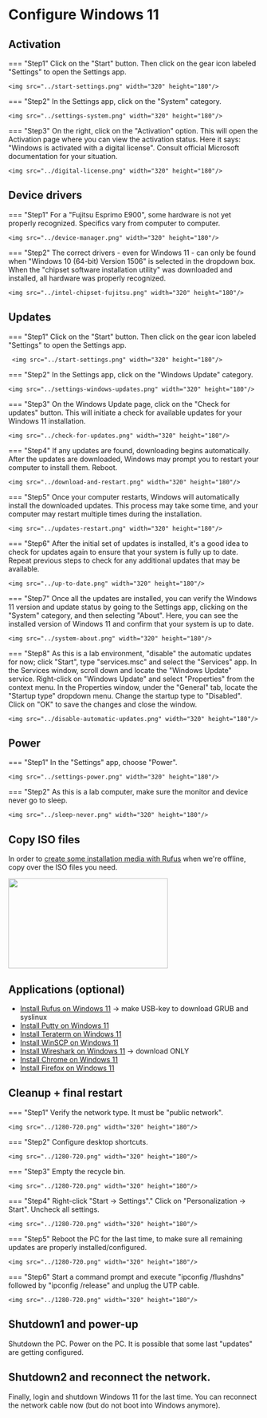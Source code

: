 # Configure Windows 11

## Activation
=== "Step1"
    Click on the "Start" button. Then click on the gear icon labeled "Settings" to open the Settings app.

    <img src="../start-settings.png" width="320" height="180"/>

=== "Step2"
    In the Settings app, click on the "System" category.

    <img src="../settings-system.png" width="320" height="180"/>

=== "Step3"
    On the right, click on the "Activation" option. This will open the Activation page where you can view the activation status. Here it says: "Windows is activated with a digital license". Consult official Microsoft documentation for your situation.

    <img src="../digital-license.png" width="320" height="180"/>

## Device drivers
=== "Step1"
    For a "Fujitsu Esprimo E900", some hardware is not yet properly recognized. Specifics vary from computer to computer.

    <img src="../device-manager.png" width="320" height="180"/>

=== "Step2"
    The correct drivers - even for Windows 11 - can only be found when "Windows 10 (64-bit) Version 1506" is selected in the dropdown box. When the "chipset software installation utility" was downloaded and installed, all hardware was properly recognized.

    <img src="../intel-chipset-fujitsu.png" width="320" height="180"/>

## Updates
=== "Step1"
    Click on the "Start" button. Then click on the gear icon labeled "Settings" to open the Settings app.

     <img src="../start-settings.png" width="320" height="180"/>

=== "Step2"
    In the Settings app, click on the "Windows Update" category.

    <img src="../settings-windows-updates.png" width="320" height="180"/>

=== "Step3"
    On the Windows Update page, click on the "Check for updates" button. This will initiate a check for available updates for your Windows 11 installation.

    <img src="../check-for-updates.png" width="320" height="180"/>

=== "Step4"
    If any updates are found, downloading begins automatically. After the updates are downloaded, Windows may prompt you to restart your computer to install them. Reboot.

    <img src="../download-and-restart.png" width="320" height="180"/>

=== "Step5"
    Once your computer restarts, Windows will automatically install the downloaded updates. This process may take some time, and your computer may restart multiple times during the installation.

    <img src="../updates-restart.png" width="320" height="180"/>

=== "Step6"
    After the initial set of updates is installed, it's a good idea to check for updates again to ensure that your system is fully up to date. Repeat previous steps to check for any additional updates that may be available.

    <img src="../up-to-date.png" width="320" height="180"/>

=== "Step7"
    Once all the updates are installed, you can verify the Windows 11 version and update status by going to the Settings app, clicking on the "System" category, and then selecting "About". Here, you can see the installed version of Windows 11 and confirm that your system is up to date.

    <img src="../system-about.png" width="320" height="180"/>

=== "Step8"
    As this is a lab environment, "disable" the automatic updates for now; click "Start", type "services.msc" and select the "Services" app. In the Services window, scroll down and locate the "Windows Update" service. Right-click on "Windows Update" and select "Properties" from the context menu. In the Properties window, under the "General" tab, locate the "Startup type" dropdown menu. Change the startup type to "Disabled". Click on "OK" to save the changes and close the window.

    <img src="../disable-automatic-updates.png" width="320" height="180"/>

## Power
=== "Step1"
    In the "Settings" app, choose "Power".

    <img src="../settings-power.png" width="320" height="180"/>

=== "Step2"
    As this is a lab computer, make sure the monitor and device never go to sleep.

    <img src="../sleep-never.png" width="320" height="180"/>

## Copy ISO files
In order to [create some installation media with Rufus](../../howtos/install-rufus-windows11/index.md) when we're offline, copy over the ISO files you need.
<!-- Win, Lin, Clonezilla -->

<img src="../1280-720.png" width="320" height="180"/>

## Applications (optional)
- [Install Rufus on Windows 11](../../../howtos/install-rufus-windows11/) -> make USB-key to download GRUB and syslinux
- [Install Putty on Windows 11](../../../howtos/install-putty-windows11/)
- [Install Teraterm on Windows 11](../../../howtos/install-teraterm-windows11/)
- [Install WinSCP on Windows 11](../../../howtos/install-winscp-windows11/)
- [Install Wireshark on Windows 11](../../../howtos/install-wireshark-windows11/) -> download ONLY
- [Install Chrome on Windows 11](../../../howtos/install-chrome-windows11/)
- [Install Firefox on Windows 11](../../../howtos/install-firefox-windows11/)

## Cleanup + final restart
=== "Step1"
    Verify the network type. It must be "public network".

    <img src="../1280-720.png" width="320" height="180"/>

=== "Step2"
    Configure desktop shortcuts.

    <img src="../1280-720.png" width="320" height="180"/>

=== "Step3"
    Empty the recycle bin.

    <img src="../1280-720.png" width="320" height="180"/>

=== "Step4"
    Right-click "Start -> Settings"." Click on "Personalization -> Start". Uncheck all settings.

    <img src="../1280-720.png" width="320" height="180"/>

=== "Step5"
    Reboot the PC for the last time, to make sure all remaining updates are properly installed/configured.

    <img src="../1280-720.png" width="320" height="180"/>

=== "Step6"
    Start a command prompt and execute "ipconfig /flushdns" followed by "ipconfig /release" and unplug the UTP cable.

    <img src="../1280-720.png" width="320" height="180"/>

## Shutdown1 and power-up
Shutdown the PC. Power on the PC. It is possible that some last "updates" are getting configured.

## Shutdown2 and reconnect the network.
Finally, login and shutdown Windows 11 for the last time. You can reconnect the network cable now (but do not boot into Windows anymore).